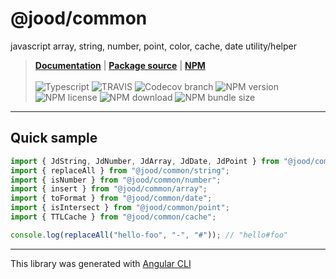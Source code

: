 # @jood/common

javascript array, string, number, point, color, cache, date utility/helper

> __[Documentation](https://molgga.github.io/jood-common)__
| __[Package source](https://github.com/molgga/jood-common/tree/master/projects/packages)__
| __[NPM](https://www.npmjs.com/package/@jood/common)__
\
\
![Typescript](https://img.shields.io/static/v1.svg?label=&style=flat-square&logoColor=white&color=3178c6&logo=typescript&message=Typescript)
![TRAVIS](https://travis-ci.org/molgga/jood-common.svg?branch=master)
![Codecov branch](https://img.shields.io/codecov/c/github/molgga/jood-common/master)
![NPM version](https://img.shields.io/npm/v/@jood/common.svg)
![NPM license](https://img.shields.io/npm/l/@jood/common)
![NPM download](https://img.shields.io/npm/dt/@jood/common)
![NPM bundle size](https://img.shields.io/bundlephobia/min/@jood/common)

---

## Quick sample

```typescript
import { JdString, JdNumber, JdArray, JdDate, JdPoint } from "@jood/common";
import { replaceAll } from "@jood/common/string";
import { isNumber } from "@jood/common/number";
import { insert } from "@jood/common/array";
import { toFormat } from "@jood/common/date";
import { isIntersect } from "@jood/common/point";
import { TTLCache } from "@jood/common/cache";

console.log(replaceAll("hello-foo", "-", "#")); // "hello#foo"
```

---

This library was generated with [Angular CLI](https://github.com/angular/angular-cli)
